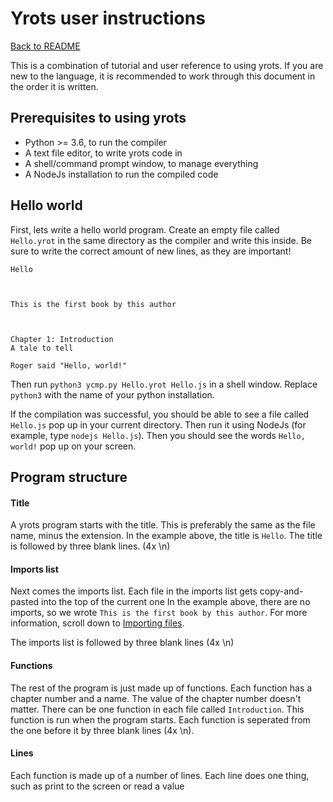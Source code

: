 # Yrots user instructions

[Back to README](README.md)

This is a combination of tutorial and user reference to using yrots. If you are new to the language, it is recommended to work through this document in the order it is written.

## Prerequisites to using yrots
- Python >= 3.6, to run the compiler
- A text file editor, to write yrots code in
- A shell/command prompt window, to manage everything
- A NodeJs installation to run the compiled code

## Hello world

First, lets write a hello world program. Create an empty file called `Hello.yrot` in the same directory as the compiler and write this inside. Be sure to write the correct amount of new lines, as they are important!

```
Hello



This is the first book by this author



Chapter 1: Introduction
A tale to tell

Roger said "Hello, world!"
```

Then run `python3 ycmp.py Hello.yrot Hello.js` in a shell window. Replace `python3` with the name of your python installation.

If the compilation was successful, you should be able to see a file called `Hello.js` pop up in your current directory. Then run it using NodeJs (for example, type `nodejs Hello.js`). Then you should see the words `Hello, world!` pop up on your screen.

## Program structure

#### Title

A yrots program starts with the title. This is preferably the same as the file name, minus the extension. In the example above, the title is `Hello`. The title is followed by three blank lines. (4x \n)

#### Imports list

Next comes the imports list. Each file in the imports list gets copy-and-pasted into the top of the current one In the example above, there are no imports, so we wrote `This is the first book by this author`. For more information, scroll down to [Importing files](#importing-files).

The imports list is followed by three blank lines (4x \n)

#### Functions

The rest of the program is just made up of functions. Each function has a chapter number and a name. The value of the chapter number doesn't matter. There can be one function in each file called `Introduction`. This function is run when the program starts. Each function is seperated from the one before it by three blank lines (4x \n).

#### Lines

Each function is made up of a number of lines. Each line does one thing, such as print to the screen or read a value